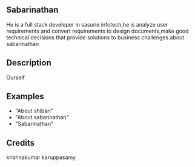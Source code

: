 ## Sabarinathan
He is a full stack developer in sasurie infotech,he is analyze user requirements and convert requirements to design documents,make good technical decisions that provide solutions to business challenges.about sabarinathan

## Description
Ourself

## Examples
 - "About shibari"
 - "About sabarinathan"
 - "Sabarinathan"


## Credits
krishnakumar karuppasamy



